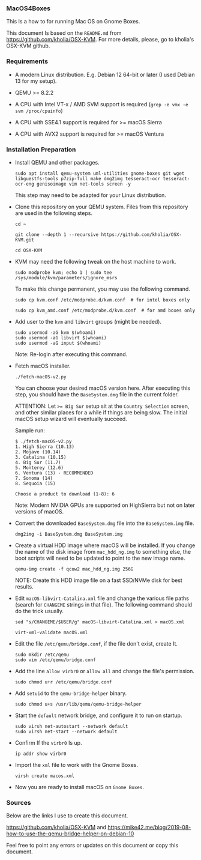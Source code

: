 ### MacOS4Boxes

This Is a how to for running Mac OS on Gnome Boxes.

This document Is based on the `README.md` from https://github.com/kholia/OSX-KVM. For more details, please, go to kholia's OSX-KVM github.

### Requirements

* A modern Linux distribution. E.g. Debian 12 64-bit or later (I used Debian 13 for my setup).

* QEMU >= 8.2.2

* A CPU with Intel VT-x / AMD SVM support is required (`grep -e vmx -e svm /proc/cpuinfo`)

* A CPU with SSE4.1 support is required for >= macOS Sierra

* A CPU with AVX2 support is required for >= macOS Ventura

### Installation Preparation

* Install QEMU and other packages.

  ```
  sudo apt install qemu-system uml-utilities gnome-boxes git wget libguestfs-tools p7zip-full make dmg2img tesseract-ocr tesseract-ocr-eng genisoimage vim net-tools screen -y
  ```

  This step may need to be adapted for your Linux distribution.

* Clone this repository on your QEMU system. Files from this repository are
  used in the following steps.

  ```
  cd ~

  git clone --depth 1 --recursive https://github.com/kholia/OSX-KVM.git

  cd OSX-KVM
  ```

* KVM may need the following tweak on the host machine to work.

  ```
  sudo modprobe kvm; echo 1 | sudo tee /sys/module/kvm/parameters/ignore_msrs
  ```

  To make this change permanent, you may use the following command.

  ```
  sudo cp kvm.conf /etc/modprobe.d/kvm.conf  # for intel boxes only

  sudo cp kvm_amd.conf /etc/modprobe.d/kvm.conf  # for amd boxes only
  ```

* Add user to the `kvm` and `libvirt` groups (might be needed).

  ```
  sudo usermod -aG kvm $(whoami)
  sudo usermod -aG libvirt $(whoami)
  sudo usermod -aG input $(whoami)
  ```

  Note: Re-login after executing this command.

* Fetch macOS installer.

  ```
  ./fetch-macOS-v2.py
  ```

  You can choose your desired macOS version here. After executing this step,
  you should have the `BaseSystem.dmg` file in the current folder.

  ATTENTION: Let `>= Big Sur` setup sit at the `Country Selection` screen, and
  other similar places for a while if things are being slow. The initial macOS
  setup wizard will eventually succeed.

  Sample run:

  ```
  $ ./fetch-macOS-v2.py
  1. High Sierra (10.13)
  2. Mojave (10.14)
  3. Catalina (10.15)
  4. Big Sur (11.7)
  5. Monterey (12.6)
  6. Ventura (13) - RECOMMENDED
  7. Sonoma (14)
  8. Sequoia (15)

  Choose a product to download (1-8): 6
  ```

  Note: Modern NVIDIA GPUs are supported on HighSierra but not on later
  versions of macOS.

* Convert the downloaded `BaseSystem.dmg` file into the `BaseSystem.img` file.

  ```
  dmg2img -i BaseSystem.dmg BaseSystem.img
  ```

* Create a virtual HDD image where macOS will be installed. If you change the
  name of the disk image from `mac_hdd_ng.img` to something else, the boot scripts
  will need to be updated to point to the new image name.

  ```
  qemu-img create -f qcow2 mac_hdd_ng.img 256G
  ```

  NOTE: Create this HDD image file on a fast SSD/NVMe disk for best results.

* Edit `macOS-libvirt-Catalina.xml` file and change the various file paths (search
    for `CHANGEME` strings in that file). The following command should do the
    trick usually.

    ```
    sed "s/CHANGEME/$USER/g" macOS-libvirt-Catalina.xml > macOS.xml

    virt-xml-validate macOS.xml
    ```
* Edit the file `/etc/qemu/bridge.conf`, if the file don't exist, create It.
    ```
    sudo mkdir /etc/qemu
    sudo vim /etc/qemu/bridge.conf
    ```
* Add the line `allow virbr0` or `allow all` and change the file's permission.
    ```
    sudo chmod u+r /etc/qemu/bridge.conf
    ```
* Add `setuid` to the `qemu-bridge-helper` binary.
    ```
    sudo chmod u+s /usr/lib/qemu/qemu-bridge-helper
    ```
* Start the `default` network bridge, and configure it to run on startup.
    ```
    sudo virsh net-autostart --network default
    sudo virsh net-start --network default
    ```

* Confirm If the `virbr0` Is up.
    ```
    ip addr show virbr0
    ```

* Import the `xml` file to work with the Gnome Boxes.
    ```
    virsh create macos.xml
    ```

* Now you are ready to install macOS on `Gnome Boxes`.

### Sources
Below are the links I use to create this document.

https://github.com/kholia/OSX-KVM and https://mike42.me/blog/2019-08-how-to-use-the-qemu-bridge-helper-on-debian-10

Feel free to point any errors or updates on this document or copy this document.

